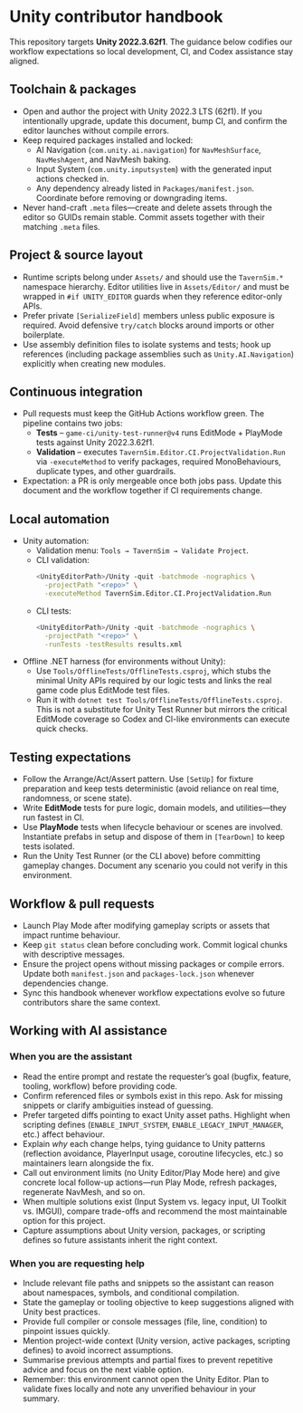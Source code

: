 # Unity contributor handbook

This repository targets **Unity 2022.3.62f1**. The guidance below codifies our workflow expectations so local development, CI,
and Codex assistance stay aligned.

## Toolchain & packages
- Open and author the project with Unity 2022.3 LTS (62f1). If you intentionally upgrade, update this document, bump CI, and
  confirm the editor launches without compile errors.
- Keep required packages installed and locked:
  - AI Navigation (`com.unity.ai.navigation`) for `NavMeshSurface`, `NavMeshAgent`, and NavMesh baking.
  - Input System (`com.unity.inputsystem`) with the generated input actions checked in.
  - Any dependency already listed in `Packages/manifest.json`. Coordinate before removing or downgrading items.
- Never hand-craft `.meta` files—create and delete assets through the editor so GUIDs remain stable. Commit assets together with
  their matching `.meta` files.

## Project & source layout
- Runtime scripts belong under `Assets/` and should use the `TavernSim.*` namespace hierarchy. Editor utilities live in
  `Assets/Editor/` and must be wrapped in `#if UNITY_EDITOR` guards when they reference editor-only APIs.
- Prefer private `[SerializeField]` members unless public exposure is required. Avoid defensive `try/catch` blocks around imports
  or other boilerplate.
- Use assembly definition files to isolate systems and tests; hook up references (including package assemblies such as
  `Unity.AI.Navigation`) explicitly when creating new modules.

## Continuous integration
- Pull requests must keep the GitHub Actions workflow green. The pipeline contains two jobs:
  - **Tests** – `game-ci/unity-test-runner@v4` runs EditMode + PlayMode tests against Unity 2022.3.62f1.
  - **Validation** – executes `TavernSim.Editor.CI.ProjectValidation.Run` via `-executeMethod` to verify packages, required
    MonoBehaviours, duplicate types, and other guardrails.
- Expectation: a PR is only mergeable once both jobs pass. Update this document and the workflow together if CI requirements
  change.

## Local automation
- Unity automation:
  - Validation menu: `Tools → TavernSim → Validate Project`.
  - CLI validation:
    ```bash
    <UnityEditorPath>/Unity -quit -batchmode -nographics \
      -projectPath "<repo>" \
      -executeMethod TavernSim.Editor.CI.ProjectValidation.Run
    ```
  - CLI tests:
    ```bash
    <UnityEditorPath>/Unity -quit -batchmode -nographics \
      -projectPath "<repo>" \
      -runTests -testResults results.xml
    ```
- Offline .NET harness (for environments without Unity):
  - Use `Tools/OfflineTests/OfflineTests.csproj`, which stubs the minimal Unity APIs required by our logic tests and links the
    real game code plus EditMode test files.
  - Run it with `dotnet test Tools/OfflineTests/OfflineTests.csproj`. This is not a substitute for Unity Test Runner but mirrors
    the critical EditMode coverage so Codex and CI-like environments can execute quick checks.

## Testing expectations
- Follow the Arrange/Act/Assert pattern. Use `[SetUp]` for fixture preparation and keep tests deterministic (avoid reliance on
  real time, randomness, or scene state).
- Write **EditMode** tests for pure logic, domain models, and utilities—they run fastest in CI.
- Use **PlayMode** tests when lifecycle behaviour or scenes are involved. Instantiate prefabs in setup and dispose of them in
  `[TearDown]` to keep tests isolated.
- Run the Unity Test Runner (or the CLI above) before committing gameplay changes. Document any scenario you could not verify in
  this environment.

## Workflow & pull requests
- Launch Play Mode after modifying gameplay scripts or assets that impact runtime behaviour.
- Keep `git status` clean before concluding work. Commit logical chunks with descriptive messages.
- Ensure the project opens without missing packages or compile errors. Update both `manifest.json` and `packages-lock.json`
  whenever dependencies change.
- Sync this handbook whenever workflow expectations evolve so future contributors share the same context.

## Working with AI assistance

### When you are the assistant
- Read the entire prompt and restate the requester’s goal (bugfix, feature, tooling, workflow) before providing code.
- Confirm referenced files or symbols exist in this repo. Ask for missing snippets or clarify ambiguities instead of guessing.
- Prefer targeted diffs pointing to exact Unity asset paths. Highlight when scripting defines (`ENABLE_INPUT_SYSTEM`,
  `ENABLE_LEGACY_INPUT_MANAGER`, etc.) affect behaviour.
- Explain *why* each change helps, tying guidance to Unity patterns (reflection avoidance, PlayerInput usage, coroutine
  lifecycles, etc.) so maintainers learn alongside the fix.
- Call out environment limits (no Unity Editor/Play Mode here) and give concrete local follow-up actions—run Play Mode, refresh
  packages, regenerate NavMesh, and so on.
- When multiple solutions exist (Input System vs. legacy input, UI Toolkit vs. IMGUI), compare trade-offs and recommend the most
  maintainable option for this project.
- Capture assumptions about Unity version, packages, or scripting defines so future assistants inherit the right context.

### When you are requesting help
- Include relevant file paths and snippets so the assistant can reason about namespaces, symbols, and conditional compilation.
- State the gameplay or tooling objective to keep suggestions aligned with Unity best practices.
- Provide full compiler or console messages (file, line, condition) to pinpoint issues quickly.
- Mention project-wide context (Unity version, active packages, scripting defines) to avoid incorrect assumptions.
- Summarise previous attempts and partial fixes to prevent repetitive advice and focus on the next viable option.
- Remember: this environment cannot open the Unity Editor. Plan to validate fixes locally and note any unverified behaviour in
  your summary.

